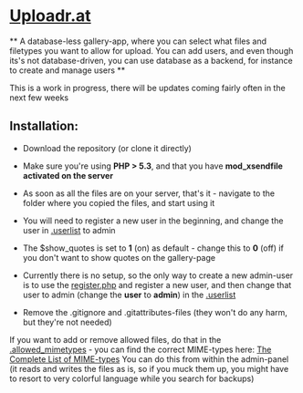 [Uploadr.at](http://uploadr.at)
===================================

** A database-less gallery-app, where you can select what files and filetypes you want to allow for upload. You can add users, and even though its's not database-driven, you can use database as a backend, for instance to create and manage users **

This is a work in progress, there will be updates coming fairly often in the next few weeks

Installation:
-------------
* Download the repository (or clone it directly)
* Make sure you're using **PHP > 5.3**, and that you have **mod_xsendfile activated on the server**
* As soon as all the files are on your server, that's it - navigate to the folder where you copied the files, and start using it
* You will need to register a new user in the beginning, and change the user in [.userlist](conf/.userlist) to admin
* The $show_quotes is set to **1** (on) as default - change this to **0** (off) if you don't want to show quotes on the gallery-page

* Currently there is no setup, so the only way to create a new admin-user is to use the [register.php](register.php) and register a new user, and then change that user to admin (change the **user** to **admin**) in the [.userlist](conf/.userlist)

* Remove the .gitignore and .gitattributes-files (they won't do any harm, but they're not needed)

If you want to add or remove allowed files, do that in the [.allowed_mimetypes](conf/.allowed_mimetypes) - you can find the correct MIME-types here: [The Complete List of MIME-types](https://www.sitepoint.com/web-foundations/mime-types-complete-list/)
You can do this from within the admin-panel (it reads and writes the files as is, so if you muck them up, you might have to resort to very colorful language while you search for backups)